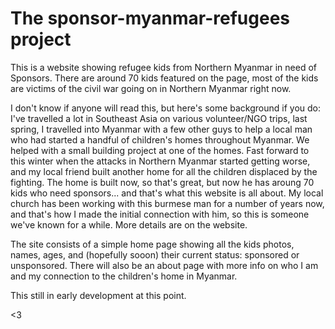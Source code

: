 # The sponsor-myanmar-refugees project

This is a website showing refugee kids from Northern Myanmar in need of Sponsors. There are around 70 kids featured on the page, most of the kids are victims of the civil war going on in Northern Myanmar right now.

I don't know if anyone will read this, but here's some background if you do: I've travelled a lot in Southeast Asia on various volunteer/NGO trips, last spring, I travelled into Myanmar with a few other guys to help a local man who had started a handful of children's homes throughout Myanmar. We helped with a small building project at one of the homes. Fast forward to this winter when the attacks in Northern Myanmar started getting worse, and my local friend built another home for all the children displaced by the fighting. The home is built now, so that's great, but now he has aroung 70 kids who need sponsors... and that's what this website is all about.
My local church has been working with this burmese man for a number of years now, and that's how I made the initial connection with him, so this is someone we've known for a while. More details are on the website.

The site consists of a simple home page showing all the kids photos, names, ages, and (hopefully sooon) their current status: sponsored or unsponsored.
There will also be an about page with more info on who I am and my connection to the children's home in Myanmar.

This still in early development at this point.

<3
